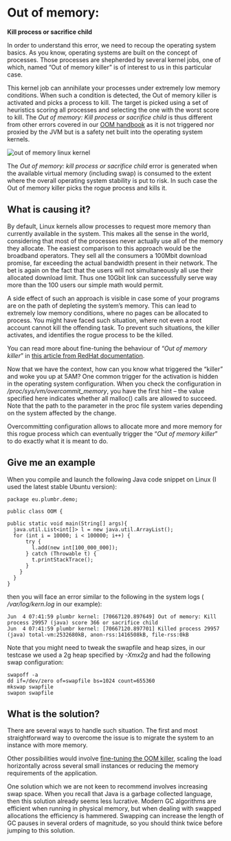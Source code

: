 # Out of memory:
**Kill process or sacrifice child**

In order to understand this error, we need to recoup the operating system basics. As you know, operating systems are built on the concept of processes. Those processes are shepherded by several kernel jobs, one of which, named “Out of memory killer” is of interest to us in this particular case.

This kernel job can annihilate your processes under extremely low memory conditions. When such a condition is detected, the Out of memory killer is activated and picks a process to kill. The target is picked using a set of heuristics scoring all processes and selecting the one with the worst score to kill. The _Out of memory: Kill process or sacrifice child_ is thus different from other errors covered in our [OOM handbook](http://plumbr.eu/outofmemoryerror) as it is not triggered nor proxied by the JVM but is a safety net built into the operating system kernels.



![out of memory linux kernel](https://plumbr.eu/wp-content/uploads/2014/04/out-of-memory-kill-process-or-sacrifice-child.png)



The _Out of memory: kill process or sacrifice child_ error is generated when the available virtual memory (including swap) is consumed to the extent where the overall operating system stability is put to risk. In such case the Out of memory killer picks the rogue process and kills it.

## What is causing it?

By default, Linux kernels allow processes to request more memory than currently available in the system. This makes all the sense in the world, considering that most of the processes never actually use all of the memory they allocate. The easiest comparison to this approach would be the broadband operators. They sell all the consumers a 100Mbit download promise, far exceeding the actual bandwidth present in their network. The bet is again on the fact that the users will not simultaneously all use their allocated download limit. Thus one 10Gbit link can successfully serve way more than the 100 users our simple math would permit.

A side effect of such an approach is visible in case some of your programs are on the path of depleting the system’s memory. This can lead to extremely low memory conditions, where no pages can be allocated to process. You might have faced such situation, where not even a root account cannot kill the offending task. To prevent such situations, the killer activates, and identifies the rogue process to be the killed.

You can read more about fine-tuning the behaviour of “_Out of memory killer_” in [this article from RedHat documentation](https://access.redhat.com/site/documentation/en-US/Red_Hat_Enterprise_Linux/6/html/Performance_Tuning_Guide/s-memory-captun.html).

Now that we have the context, how can you know what triggered the “killer” and woke you up at 5AM? One common trigger for the activation is hidden in the operating system configuration. When you check the configuration in _/proc/sys/vm/overcommit_memory_, you have the first hint – the value specified here indicates whether all malloc() calls are allowed to succeed. Note that the path to the parameter in the proc file system varies depending on the system affected by the change.

Overcommitting configuration allows to allocate more and more memory for this rogue process which can eventually trigger the “_Out of memory killer_” to do exactly what it is meant to do.

## Give me an example

When you compile and launch the following Java code snippet on Linux (I used the latest stable Ubuntu version):

```
package eu.plumbr.demo;

public class OOM {

public static void main(String[] args){
  java.util.List<int[]> l = new java.util.ArrayList();
  for (int i = 10000; i < 100000; i++) {
      try {
        l.add(new int[100_000_000]);
      } catch (Throwable t) {
        t.printStackTrace();
      }
    }
  }
}
```

then you will face an error similar to the following in the system logs ( _/var/log/kern.log_ in our example):

```
Jun  4 07:41:59 plumbr kernel: [70667120.897649] Out of memory: Kill process 29957 (java) score 366 or sacrifice child
Jun  4 07:41:59 plumbr kernel: [70667120.897701] Killed process 29957 (java) total-vm:2532680kB, anon-rss:1416508kB, file-rss:0kB
```

Note that you might need to tweak the swapfile and heap sizes, in our testcase we used a 2g heap specified by _-Xmx2g_ and had the following swap configuration:

```
swapoff -a 
dd if=/dev/zero of=swapfile bs=1024 count=655360
mkswap swapfile
swapon swapfile
```

## What is the solution?

There are several ways to handle such situation. The first and most straightforward way to overcome the issue is to migrate the system to an instance with more memory.

Other possibilities would involve [fine-tuning the OOM killer](https://access.redhat.com/site/documentation/en-US/Red_Hat_Enterprise_Linux/6/html/Performance_Tuning_Guide/s-memory-captun.html), scaling the load horizontally across several small instances or reducing the memory requirements of the application.

One solution which we are not keen to recommend involves increasing swap space. When you recall that Java is a garbage collected language, then this solution already seems less lucrative. Modern GC algorithms are efficient when running in physical memory, but when dealing with swapped allocations the efficiency is hammered. Swapping can increase the length of GC pauses in several orders of magnitude, so you should think twice before jumping to this solution.
